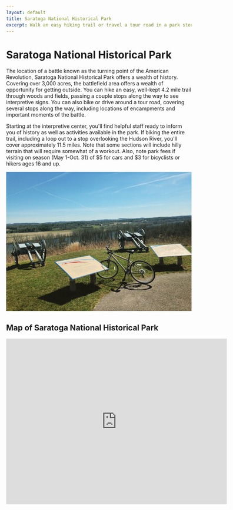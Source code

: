 ```yaml
---
layout: default
title: Saratoga National Historical Park
excerpt: Walk an easy hiking trail or travel a tour road in a park steeped in Revolutionary War history
---
```


<h1>Saratoga National Historical Park</h1>

<p>The location of a battle known as the turning point of the American Revolution, Saratoga National Historical Park offers a wealth of history. Covering over 3,000 acres, the battlefield area offers a wealth of opportunity for getting outside. You can hike an easy, well-kept 4.2 mile trail through woods and fields, passing a couple stops along the way to see interpretive signs. You can also bike or drive around a tour road, covering several stops along the way, including locations of encampments and important moments of the battle.</p>

<p>Starting at the interpretive center, you'll find helpful staff ready to inform you of history as well as activities available in the park. If biking the entire trail, including a loop out to a stop overlooking the Hudson River, you'll cover approximately 11.5 miles. Note that some sections will include hilly terrain that will require somewhat of a workout. Also, note park fees if visiting on season (May 1-Oct. 31) of $5 for cars and $3 for bicyclists or hikers ages 16 and up.</p>

<img class="pure-img-responsive" src="/img/saratoganationalpark.jpg" alt="Biking at Saratoga National Park">

<h2>Map of Saratoga National Historical Park</h2>

<div class="google-maps"><iframe src="https://www.google.com/maps/embed?pb=!1m18!1m12!1m3!1d2917.383798942167!2d-73.65107698452292!3d43.01230817914851!2m3!1f0!2f0!3f0!3m2!1i1024!2i768!4f13.1!3m3!1m2!1s0x89de24d1d9bef9fb%3A0x4f4cbdcac0977219!2sSaratoga+National+Historical+Park!5e0!3m2!1sen!2sus!4v1474336088034" width="600" height="450" frameborder="0" style="border:0" allowfullscreen></iframe></div>
